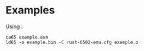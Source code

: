 # Examples

Using :

```shell
ca65 example.asm
ld65 -o example.bin -C rust-6502-emu.cfg example.o
```
